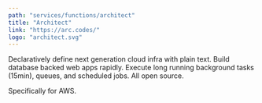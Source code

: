 ```yaml
---
path: "services/functions/architect"
title: "Architect"
link: "https://arc.codes/"
logo: "architect.svg"
---
```


Declaratively define next generation cloud infra with plain text. Build database backed web apps rapidly. Execute long running background tasks (15min), queues, and scheduled jobs. All open source.

Specifically for AWS.

